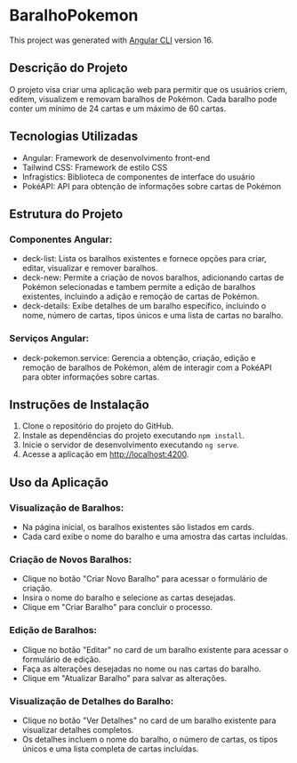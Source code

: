 # BaralhoPokemon

This project was generated with [Angular CLI](https://github.com/angular/angular-cli) version 16.

## Descrição do Projeto

O projeto visa criar uma aplicação web para permitir que os usuários criem, editem, visualizem e removam baralhos de Pokémon. Cada baralho pode conter um mínimo de 24 cartas e um máximo de 60 cartas.

## Tecnologias Utilizadas

- Angular: Framework de desenvolvimento front-end
- Tailwind CSS: Framework de estilo CSS
- Infragistics: Biblioteca de componentes de interface do usuário
- PokéAPI: API para obtenção de informações sobre cartas de Pokémon

## Estrutura do Projeto

### Componentes Angular:

- deck-list: Lista os baralhos existentes e fornece opções para criar, editar, visualizar e remover baralhos.
- deck-new: Permite a criação de novos baralhos, adicionando cartas de Pokémon selecionadas e tambem
permite a edição de baralhos existentes, incluindo a adição e remoção de cartas de Pokémon.
- deck-details: Exibe detalhes de um baralho específico, incluindo o nome, número de cartas, tipos únicos e uma lista de cartas no baralho.

### Serviços Angular:

- deck-pokemon.service: Gerencia a obtenção, criação, edição e remoção de baralhos de Pokémon, além de interagir com a PokéAPI para obter informações sobre cartas.

## Instruções de Instalação

1. Clone o repositório do projeto do GitHub.
2. Instale as dependências do projeto executando `npm install`.
3. Inicie o servidor de desenvolvimento executando `ng serve`.
4. Acesse a aplicação em [http://localhost:4200](http://localhost:4200).

## Uso da Aplicação

### Visualização de Baralhos:

- Na página inicial, os baralhos existentes são listados em cards.
- Cada card exibe o nome do baralho e uma amostra das cartas incluídas.

### Criação de Novos Baralhos:

- Clique no botão "Criar Novo Baralho" para acessar o formulário de criação.
- Insira o nome do baralho e selecione as cartas desejadas.
- Clique em "Criar Baralho" para concluir o processo.

### Edição de Baralhos:

- Clique no botão "Editar" no card de um baralho existente para acessar o formulário de edição.
- Faça as alterações desejadas no nome ou nas cartas do baralho.
- Clique em "Atualizar Baralho" para salvar as alterações.

### Visualização de Detalhes do Baralho:

- Clique no botão "Ver Detalhes" no card de um baralho existente para visualizar detalhes completos.
- Os detalhes incluem o nome do baralho, o número de cartas, os tipos únicos e uma lista completa de cartas incluídas.


